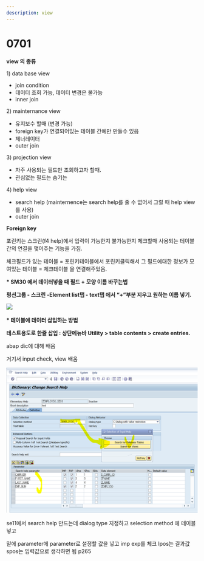 ```yaml
---
description: view
---
```


# 0701

**view 의 종류**

1\) data base view

* join condition
* 데이터 조회 가능, 데이터 변경은 불가능
* inner join

2\) mainternance view

* 유지보수 할때 \(변경 가능\)
* foreign key가 연결되어있는 테이블 간에만 만들수 있음
* 제너레이터
* outer join

3\) projection view

* 자주 사용되는 필드만 조회하고자 할때.
* 관심없는 필드는 숨기는 

4\) help view

* search help \(mainternence는 search help를 줄 수 없어서 그럴 때 help view를 사용\)
* outer join

**Foreign key**

포린키는 스크린\(f4 help\)에서 입력이 가능한지 불가능한지 체크할때 사용되는 테이블간의 연결을 맺어주는 기능을  가짐.

체크필드가 있는 테이블 = 포린키테이블에서 포린키클릭해서 그 필드에대한 정보가 모여있는 테이블 = 체크테이블 을 연결해주었음.  


**\* SM30 에서 데이터넣을 때 필드 + 모양 이름 바꾸는법**

**펑션그룹 - 스크린 -Element list탭 - text탭 에서 “+”부분 지우고 원하는 이름 넣기.**

![](https://lh4.googleusercontent.com/6JVVP_RAiVS6b30ex3hZRkEaNdVJQNBbD6s4ypWLwimkvj4R8OekA6WTlOWn-f1VIT36oZQ-ZUBfZt2g3yIdRXWZgFL7DTPmjb0E491FtHT98Y72Ytygpucq8Np5TgrOge8NU7x1)

**\* 테이블에 데이터 삽입하는 방법**

**테스트용도로 한줄 삽입 : 상단메뉴바 Utility &gt; table contents &gt; create entries.**  






abap dic에 대해 배움

거기서 input check, view 배움

![](../../.gitbook/assets/image%20%28129%29.png)

se11에서 search help 만드는데 dialog type 지정하고 selection method 에 테이블 넣고 

밑에 parameter에 parameter로 설정할 값을 넣고 imp exp를 체크 lpos는 결과값 spos는 입력값으로 생각하면 됨 p265



